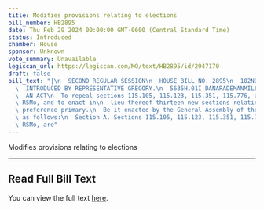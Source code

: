 ```yaml
---
title: Modifies provisions relating to elections
bill_number: HB2895
date: Thu Feb 29 2024 00:00:00 GMT-0600 (Central Standard Time)
status: Introduced
chamber: House
sponsor: Unknown
vote_summary: Unavailable
legiscan_url: https://legiscan.com/MO/text/HB2895/id/2947170
draft: false
bill_text: "|\n  SECOND REGULAR SESSION\n  HOUSE BILL NO. 2895\n  102ND GENERAL ASSEMBLY\n\
  \  INTRODUCED BY REPRESENTATIVE GREGORY.\n  5635H.01I DANARADEMANMILLER,ChiefClerk\n\
  \  AN ACT\n  To repeal sections 115.105, 115.123, 115.351, 115.776, and 115.904,\
  \ RSMo, and to enact in\n  lieu thereof thirteen new sections relating to the presidential\
  \ preference primary.\n  Be it enacted by the General Assembly of the state of Missouri,\
  \ as follows:\n  Section A. Sections 115.105, 115.123, 115.351, 115.776, and 115.904,\
  \ RSMo, are"
---
```

Modifies provisions relating to elections

---

## Read Full Bill Text

You can view the full text [here](https://legiscan.com/MO/text/HB2895/id/2947170).
